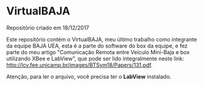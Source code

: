 # VirtualBAJA

Repositório criado em 18/12/2017

Este repositório contém o VirtualBAJA, meu último trabalho como integrante da equipe BAJA UEA, esta é a parte do software do box da equipe, e fez parte do meu artigo "Comunicação Remota entre Veículo Mini-Baja e box utilizando XBee e LabView", que pode ser lido integralmente neste link: http://lcv.fee.unicamp.br/images/BTSym18/Papers/131.pdf.

Atenção, para ler o arquivo, você precisa ter o **LabView** instalado.
